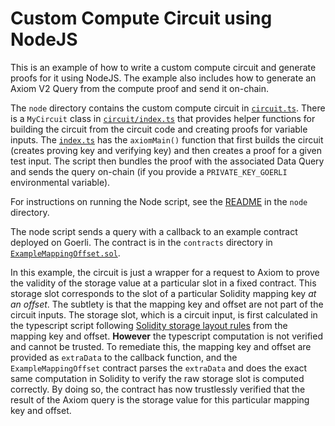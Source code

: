 # Custom Compute Circuit using NodeJS

This is an example of how to write a custom compute circuit and generate proofs for it using NodeJS. The example also includes how to generate an Axiom V2 Query from the compute proof and send it on-chain.

The `node` directory contains the custom compute circuit in [`circuit.ts`](./node/src/circuit/circuit.ts). There is a `MyCircuit` class in [`circuit/index.ts`](./node/src/circuit/index.ts) that provides helper functions for building the circuit from the circuit code and creating proofs for variable inputs. The [`index.ts`](./node/src/index.ts) has the `axiomMain()` function that first builds the circuit (creates proving key and verifying key) and then creates a proof for a given test input. The script then bundles the proof with the associated Data Query and sends the query on-chain (if you provide a `PRIVATE_KEY_GOERLI` environmental variable).

For instructions on running the Node script, see the [README](./node/README.md) in the `node` directory.

The node script sends a query with a callback to an example contract deployed on Goerli. The contract is in the `contracts` directory in [`ExampleMappingOffset.sol`](./contract/src/ExampleMappingOffset.sol).

In this example, the circuit is just a wrapper for a request to Axiom to prove the validity of the storage value at a particular slot in a fixed contract. This storage slot corresponds to the slot of a particular Solidity mapping key _at an offset_. The subtlety is that the mapping key and offset are not part of the circuit inputs. The storage slot, which is a circuit input, is first calculated in the typescript script following [Solidity storage layout rules](https://docs.soliditylang.org/en/v0.8.23/internals/layout_in_storage.html#mappings-and-dynamic-arrays) from the mapping key and offset. **However** the typescript computation is not verified and cannot be trusted. To remediate this, the mapping key and offset are provided as `extraData` to the callback function, and the `ExampleMappingOffset` contract parses the `extraData` and does the exact same computation in Solidity to verify the raw storage slot is computed correctly. By doing so, the contract has now trustlessly verified that the result of the Axiom query is the storage value for this particular mapping key and offset.
